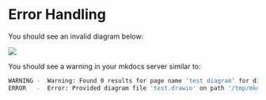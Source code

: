 # Error Handling

You should see an invalid diagram below:

![](test.drawio)

You should see a warning in your mkdocs server similar to:

```bash
WARNING -  Warning: Found 0 results for page name 'test diagram' for diagram 'test.drawio' on path '/tmp/mkdocs_ce1qjhyn/test2'
ERROR   -  Error: Provided diagram file 'test.drawio' on path '/tmp/mkdocs_ce1qjhyn/test5' is not a valid diagram
```
